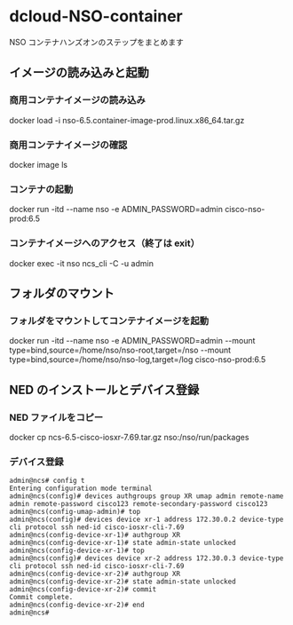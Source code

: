 # dcloud-NSO-container
NSO コンテナハンズオンのステップをまとめます

## イメージの読み込みと起動
### 商用コンテナイメージの読み込み
docker load -i nso-6.5.container-image-prod.linux.x86_64.tar.gz

### 商用コンテナイメージの確認
docker image ls

### コンテナの起動
docker run -itd --name nso -e ADMIN_PASSWORD=admin cisco-nso-prod:6.5

### コンテナイメージへのアクセス（終了は exit）
docker exec -it nso ncs_cli -C -u admin


## フォルダのマウント
### フォルダをマウントしてコンテナイメージを起動
docker run -itd --name nso -e ADMIN_PASSWORD=admin --mount type=bind,source=/home/nso/nso-root,target=/nso --mount type=bind,source=/home/nso/nso-log,target=/log cisco-nso-prod:6.5

## NED のインストールとデバイス登録
### NED ファイルをコピー
docker cp ncs-6.5-cisco-iosxr-7.69.tar.gz nso:/nso/run/packages

### デバイス登録
```
admin@ncs# config t
Entering configuration mode terminal
admin@ncs(config)# devices authgroups group XR umap admin remote-name admin remote-password cisco123 remote-secondary-password cisco123
admin@ncs(config-umap-admin)# top
admin@ncs(config)# devices device xr-1 address 172.30.0.2 device-type cli protocol ssh ned-id cisco-iosxr-cli-7.69
admin@ncs(config-device-xr-1)# authgroup XR
admin@ncs(config-device-xr-1)# state admin-state unlocked
admin@ncs(config-device-xr-1)# top
admin@ncs(config)# devices device xr-2 address 172.30.0.3 device-type cli protocol ssh ned-id cisco-iosxr-cli-7.69
admin@ncs(config-device-xr-2)# authgroup XR
admin@ncs(config-device-xr-2)# state admin-state unlocked
admin@ncs(config-device-xr-2)# commit
Commit complete.
admin@ncs(config-device-xr-2)# end
admin@ncs#
```


